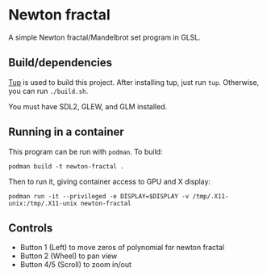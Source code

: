 # Newton fractal

A simple Newton fractal/Mandelbrot set program in GLSL.

## Build/dependencies

[Tup](http://gittup.org/tup/index.html) is used to build this project. After
installing tup, just run `tup`. Otherwise, you can run `./build.sh`.

You must have SDL2, GLEW, and GLM installed.

## Running in a container

This program can be run with `podman`. To build:

    podman build -t newton-fractal .

Then to run it, giving container access to GPU and X display:

    podman run -it --privileged -e DISPLAY=$DISPLAY -v /tmp/.X11-unix:/tmp/.X11-unix newton-fractal

## Controls

- Button 1 (Left) to move zeros of polynomial for newton fractal
- Button 2 (Wheel) to pan view
- Button 4/5 (Scroll) to zoom in/out


<!--  vim: set ts=4 sw=4 tw=0 et spell spelllang=en : -->
